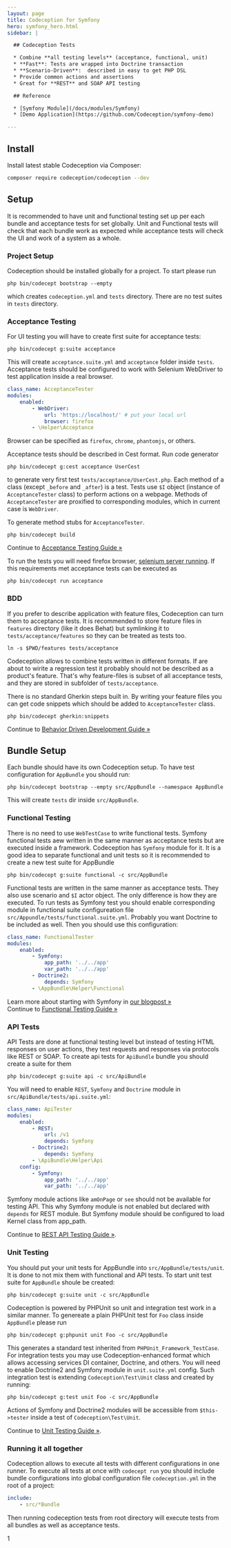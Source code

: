 ```yaml
---
layout: page
title: Codeception for Symfony
hero: symfony_hero.html
sidebar: |

  ## Codeception Tests

  * Combine **all testing levels** (acceptance, functional, unit)
  * **Fast**: Tests are wrapped into Doctrine transaction
  * **Scenario-Driven**:  described in easy to get PHP DSL
  * Provide common actions and assertions
  * Great for **REST** and SOAP API testing

  ## Reference

  * [Symfony Module](/docs/modules/Symfony) 
  * [Demo Application](https://github.com/Codeception/symfony-demo)

---
```


## Install

Install latest stable Codeception via Composer:

```bash
composer require codeception/codeception --dev
```

## Setup

It is recommended to have unit and functional testing set up per each bundle and acceptance tests for set globally. Unit and Functional tests will check that each bundle work as expected while acceptance tests will check the UI and work of a system as a whole. 

### Project Setup

Codeception should be installed globally for a project. To start please run

```
php bin/codecept bootstrap --empty
```

which creates `codeception.yml` and `tests` directory. There are no test suites in `tests` directory. 

### Acceptance Testing

For UI testing you will have to create first suite for acceptance tests:

```
php bin/codecept g:suite acceptance
```

This will create `acceptance.suite.yml` and `acceptance` folder inside `tests`. Acceptance tests should be configured to work with Selenium WebDriver to test application inside a real browser. 

```yaml
class_name: AcceptanceTester
modules:
    enabled:
        - WebDriver:
            url: 'https://localhost/' # put your local url
            browser: firefox
        - \Helper\Acceptance            
```

Browser can be specified as `firefox`, `chrome`, `phantomjs`, or others. 

Acceptance tests should be described in Cest format. Run code generator 

```
php bin/codecept g:cest acceptance UserCest
```

to generate very first test `tests/acceptance/UserCest.php`. Each method of a class (except `_before` and `_after`) is a test. Tests use `$I` object (instance of `AcceptanceTester` class) to perform actions on a webpage. Methods of `AcceptanceTester` are proxified to corresponding modules, which in current case is `WebDriver`. 

To generate method stubs for `AcceptanceTester`.

```
php bin/codecept build
```


<div class="alert alert-warning">
  <span class="glyphicon glyphicon-info-sign" aria-hidden="true"></span>
  Continue to <a href="http://codeception.com/docs/03-AcceptanceTests">Acceptance Testing Guide &raquo;</a>
</div>

To run the tests you will need firefox browser, [selenium server running](http://codeception.com/docs/modules/WebDriver#Selenium). If this requirements met acceptance tests can be executed as

```
php bin/codecept run acceptance
```

### BDD

If you prefer to describe application with feature files, Codeception can turn them to acceptance tests. It is recommended to store feature files in `features` directory (like it does Behat) but symlinking it to `tests/acceptance/features` so they can be treated as tests too. 

```
ln -s $PWD/features tests/acceptance
```

Codeception allows to combine tests written in different formats. If are about to wirite a regression test it probably should not be described as a product's feature. That's why feature-files is subset of all acceptance tests, and they are stored in subfolder of `tests/acceptance`. 

There is no standard Gherkin steps built in. By writing your feature files you can get code snippets which should be added to `AcceptanceTester` class. 

```
php bin/codecept gherkin:snippets
```

<div class="alert alert-warning">
  <span class="glyphicon glyphicon-info-sign" aria-hidden="true"></span>
  Continue to <a href="http://codeception.com/docs/07-BDD">Behavior Driven Development Guide &raquo;</a>
</div>

## Bundle Setup

Each bundle should have its own Codeception setup. To have test configuration for `AppBundle` you should run:

```
php bin/codecept bootstrap --empty src/AppBundle --namespace AppBundle
```

This will create `tests` dir inside `src/AppBundle`. 

### Functional Testing

There is no need to use `WebTestCase` to write functional tests. Symfony functional tests aew written in the same manner as acceptance tests but are executed inside a framework. Codeception has `Symfony` module for it. It is a good idea to separate functional and unit tests so it is recommended to create a new test suite for AppBundle

```
php bin/codecept g:suite functional -c src/AppBundle
```

Functional tests are written in the same manner as acceptance tests. They also use scenario and `$I` actor object. The only difference is how they are executed. To run tests as Symfony test you should enable corresponding module in functional suite configureation file `src/Appundle/tests/functional.suite.yml`. Probably you want Doctrine to be included as well. Then you should use this configuration:

```yaml
class_name: FunctionalTester
modules:
    enabled:
        - Symfony:
            app_path: '../../app'
            var_path: '../../app'
        - Doctrine2:
            depends: Symfony
        - \AppBundle\Helper\Functional
```

<div class="alert alert-warning">
  <span class="glyphicon glyphicon-info-sign" aria-hidden="true"></span>
  Learn more about starting with Symfony in <a href="http://codeception.com/09-04-2015/using-codeception-for-symfony-projects.html">our blogpost &raquo;</a>
</div>

<div class="alert alert-warning">
  <span class="glyphicon glyphicon-info-sign" aria-hidden="true"></span>
  Continue to <a href="http://codeception.com/docs/04-FunctionalTests">Functional Testing Guide &raquo;</a>
</div>

### API Tests

API Tests are done at functional testing level but instead of testing HTML responses on user actions, they test requests and responses via protocols like REST or SOAP. To create api tests for `ApiBundle` bundle you should create a suite for them

```
php bin/codecept g:suite api -c src/ApiBundle
```

You will need to enable `REST`, `Symfony` and `Doctrine` module in `src/ApiBundle/tests/api.suite.yml`:

```yaml
class_name: ApiTester
modules:
    enabled:
        - REST:
            url: /v1
            depends: Symfony
        - Doctrine2:
            depends: Symfony
        - \ApiBundle\Helper\Api
    config:
        - Symfony:
            app_path: '../../app'
            var_path: '../../app'

```

Symfony module actions like `amOnPage` or `see` should not be available for testing API. This why Symfony module is not enabled but declared with `depends` for REST module. But Symfony module should be configured to load Kernel class from app_path.


<div class="alert alert-warning">
  <span class="glyphicon glyphicon-info-sign" aria-hidden="true"></span>
  Continue to <a href="http://codeception.com/docs/10-WebServices#REST">REST API Testing Guide &raquo;</a>.
</div>


### Unit Testing

You should put your unit tests for AppBundle into `src/AppBundle/tests/unit`. It is done to not mix them with functional and API tests. To start unit test suite for `AppBundle` shoule be created:

```
php bin/codecept g:suite unit -c src/AppBundle
```

Codeception is powered by PHPUnit so unit and integration test work in a similar manner. To genereate a plain PHPUnit test for `Foo` class inside `AppBundle` please run

```
php bin/codecept g:phpunit unit Foo -c src/AppBundle
```

This generates a standard test inherited from `PHPUnit_Framework_TestCase`. For integration tests you may use Codeception-enhanced format which allows accessing services DI container, Doctrine, and others. You will need to enable Doctrine2 and Symfony module in `unit.suite.yml` config. Such integration test is extending `Codeception\Test\Unit` class and created by running:

```
php bin/codecept g:test unit Foo -c src/AppBundle
```

Actions of Symfony and Doctrine2 modules will be accessible from `$this->tester` inside a test of `Codeception\Test\Unit`.

<div class="alert alert-warning">
  <span class="glyphicon glyphicon-info-sign" aria-hidden="true"></span>
  Continue to <a href="http://codeception.com/docs/05-UnitTests">Unit Testing Guide &raquo;</a>.
</div>


### Running it all together

Codeception allows to execute all tests with different configurations in one runner. To execute all tests at once with `codecept run` you should include bundle configurations into global configuration file `codeception.yml` in the root of a project:

```yaml
include:
    - src/*Bundle
```

Then running codeception tests from root directory will execute tests from all bundles as well as acceptance tests.

1